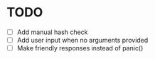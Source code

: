 # TODO
- [ ] Add manual hash check
- [ ] Add user input when no arguments provided
- [ ] Make friendly responses instead of panic()
